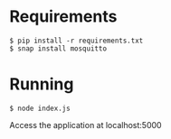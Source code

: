 # Requirements
```
$ pip install -r requirements.txt
$ snap install mosquitto
```

# Running
```
$ node index.js
```

Access the application at localhost:5000
